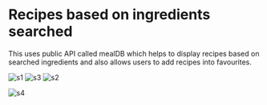 # Recipes based on ingredients searched

This uses public API called mealDB which helps to display recipes based on searched ingredients and also allows users to add recipes into favourites.

![s1](https://user-images.githubusercontent.com/57996051/99878944-03934400-2c2f-11eb-9aab-d1a20897d500.png)
![s3](https://user-images.githubusercontent.com/57996051/99878960-1a399b00-2c2f-11eb-8c4d-954b170ade0c.png)
![s2](https://user-images.githubusercontent.com/57996051/99878957-173eaa80-2c2f-11eb-864a-ee8d16fa0aee.png)

![s4](https://user-images.githubusercontent.com/57996051/99878964-1c035e80-2c2f-11eb-9e8f-bc8f452fb00f.png)
